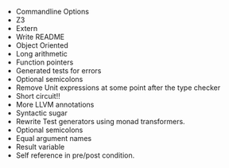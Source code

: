 - Commandline Options
- Z3
- Extern
- Write README
- Object Oriented
- Long arithmetic
- Function pointers
- Generated tests for errors
- Optional semicolons
- Remove Unit expressions at some point after the type checker
- Short circuit!!
- More LLVM annotations
- Syntactic sugar
- Rewrite Test generators using monad transformers.
- Optional semicolons
- Equal argument names
- Result variable
- Self reference in pre/post condition.
